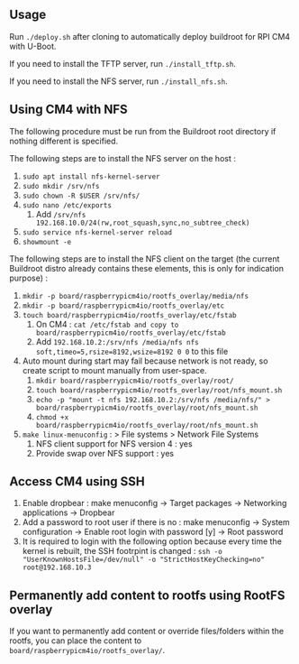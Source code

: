 ## Usage
Run `./deploy.sh` after cloning to automatically deploy buildroot for RPI CM4 with U-Boot.

If you need to install the TFTP server, run `./install_tftp.sh`.

If you need to install the NFS server, run `./install_nfs.sh`.

## Using CM4 with NFS
The following procedure must be run from the Buildroot root directory if nothing different is specified.

The following steps are to install the NFS server on the host :
1. `sudo apt install nfs-kernel-server`
2. `sudo mkdir /srv/nfs`
3. `sudo chown -R $USER /srv/nfs/`
4. `sudo nano /etc/exports`
    1. Add `/srv/nfs 192.168.10.0/24(rw,root_squash,sync,no_subtree_check)`
5. `sudo service nfs-kernel-server reload`
6. `showmount -e`

The following steps are to install the NFS client on the target (the current Buildroot distro already contains these elements, this is only for indication purpose) :
1. `mkdir -p board/raspberrypicm4io/rootfs_overlay/media/nfs`
2. `mkdir -p board/raspberrypicm4io/rootfs_overlay/etc`
3. `touch board/raspberrypicm4io/rootfs_overlay/etc/fstab`
    1. On CM4 : `cat /etc/fstab and copy to board/raspberrypicm4io/rootfs_overlay/etc/fstab`
    2. Add `192.168.10.2:/srv/nfs /media/nfs nfs soft,timeo=5,rsize=8192,wsize=8192 0 0` to this file
4. Auto mount during start may fail because network is not ready, so create script to mount manually from user-space.
    1. `mkdir board/raspberrypicm4io/rootfs_overlay/root/`
    2. `touch board/raspberrypicm4io/rootfs_overlay/root/nfs_mount.sh`
    3. `echo -p "mount -t nfs 192.168.10.2:/srv/nfs /media/nfs/" > board/raspberrypicm4io/rootfs_overlay/root/nfs_mount.sh`
    4. `chmod +x board/raspberrypicm4io/rootfs_overlay/root/nfs_mount.sh`
5. `make linux-menuconfig` : > File systems > Network File Systems
    1. NFS client support for NFS version 4 : yes
    2. Provide swap over NFS support : yes

## Access CM4 using SSH

1. Enable dropbear : make menuconfig → Target packages → Networking applications → Dropbear
2. Add a password to root user if there is no : make menuconfig → System configuration → Enable root login with password [y] → Root password
3. It is required to login with the following option because every time the kernel is rebuilt, the SSH footrpint is changed : `ssh -o "UserKnownHostsFile=/dev/null" -o "StrictHostKeyChecking=no" root@192.168.10.3`

## Permanently add content to rootfs using RootFS overlay

If you want to permanently add content or override files/folders within the rootfs, you can place the content to `board/raspberrypicm4io/rootfs_overlay/`.
